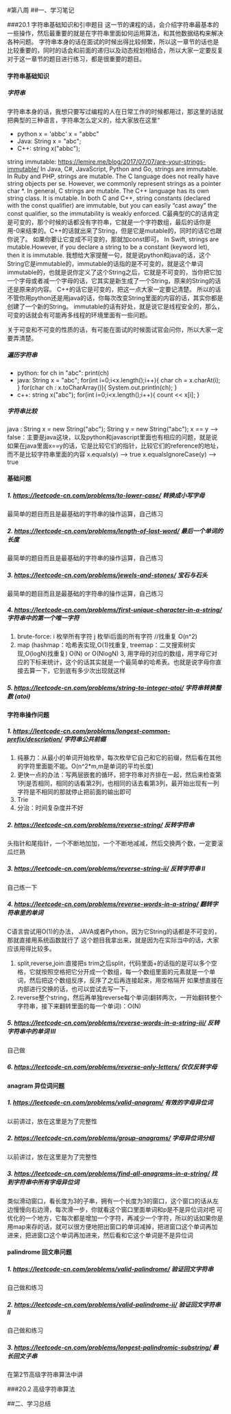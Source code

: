 #第八周 
##一、学习笔记

###20.1 字符串基础知识和引申题目
这一节的课程的话，会介绍字符串最基本的一些操作，然后最重要的就是在字符串里面如何运用算法，和其他数据结构来解决各种问题。
字符串本身的话在面试的时候出得比较频繁，所以这一章节的话也是比较重要的，同时的话会和前面的递归以及动态规划相结合，所以大家一定要反复对于这一章节的题目进行练习，都是很重要的题目。
#### 字符串基础知识
##### 字符串
字符串本身的话，我想只要写过编程的人在日常工作的时候都用过，那这里的话就把典型的三种语言，字符串怎么定义的，给大家放在这里“
- python
  x = 'abbc'
  x = "abbc"
- Java:
  String x = "abc";
- C++:
  string x("abbc");
  
string immutable:
https://lemire.me/blog/2017/07/07/are-your-strings-immutable/
In Java, C#, JavaScript, Python and Go, strings are immutable. 
In Ruby and PHP, strings are mutable.
The C language does not really have string objects per se. However, we commonly represent strings as a pointer char *. In general, C strings are mutable. The C++ language has its own string class. It is mutable.
In both C and C++, string constants (declared with the const qualifier) are immutable, but you can easily “cast away” the const qualifier, so the immutability is weakly enforced.
C最典型的C的话肯定是可变的，那个时候的话都没有字符串，它就是一个字符数组，最后的话你是用-0来结束的。C++的话就出来了String，但是它是mutable的，同时的话它也跟你说了。
如果你要让它变成不可变的，那就加const即可。
In Swift, strings are mutable.However, if you declare a string to be a constant (keyword let), then it is immutable.
我想给大家提醒一句，就是说python和java的话，这个String它是immutable的，immutable的话指的是不可变的，就是这个单词immutable的，也就是说你定义了这个String之后，它就是不可变的，当你把它加一个字母或者减一个字母的话，它其实是新生成了一个String，原来的String的话还是原来的内容。
C++的话它是可变的，把这一点大家一定要记清楚。
所以的话不管你用python还是用java的话，你每次改变String里面的内容的话，其实你都是创建了一个新的String。
immutable的话有好处，就是说它是线程安全的，那么，可变的话就会有可能再多线程的环境里面有一些问题。

关于可变和不可变的性质的话，有可能在面试的时候面试官会问你，所以大家一定要弄清楚。
##### 遍历字符串
- python: 
  for ch in "abc":
     print(ch)
- java:
  String x = "abc";
  for(int i=0;i<x.length();i++){
    char ch = x.charAt(i);
  }
  for(char ch : x.toCharArray()){
    System.out.println(ch);
  }
- c++:
  string x("abc");
  for(int i=0;i<x.length();i++){
      count << x[i];
  }
##### 字符串比较
java :
String x = new String("abc");
String y = new String("abc");
x == y --> false：主要是java这块，以及python和javascript里面也有相应的问题，就是说如果在java里面x==y的话，它是比较它们的指针，比较它们的reference的地址，而不是比较字符串里面的内容
x.equals(y) --> true
x.equalsIgnoreCase(y) --> true
#### 基础问题
##### 1. https://leetcode-cn.com/problems/to-lower-case/  转换成小写字母
最简单的题目而且是最基础的字符串的操作运算，自己练习
##### 2. https://leetcode-cn.com/problems/length-of-last-word/  最后一个单词的长度
最简单的题目而且是最基础的字符串的操作运算，自己练习
##### 3. https://leetcode-cn.com/problems/jewels-and-stones/  宝石与石头
最简单的题目而且是最基础的字符串的操作运算，自己练习
##### 4. https://leetcode-cn.com/problems/first-unique-character-in-a-string/ 字符串中的第一个唯一字符
1. brute-force:
  i 枚举所有字符
    j 枚举i后面的所有字符  //找重复
O(n^2)
2. map (hashmap：哈希表实现,O(1)找重复, treemap：二叉搜索树实现,O(logN)找重复)
O(N) or O(NlogN)
3, 用字母的对应的数组，用字母它对应的下标来统计，这个的话其实就是一个最简单的哈希表。也就是说字母你直接去算一下，它到底有多少次出现就这样
##### 5. https://leetcode-cn.com/problems/string-to-integer-atoi/ 字符串转换整数 (atoi)

#### 字符串操作问题
##### 1. https://leetcode-cn.com/problems/longest-common-prefix/description/ 字符串公共前缀
1. 纯暴力：从最小的单词开始枚举，每次枚举它自己和它的前缀，然后看在其他的字符里面能不能。O(n^2*m,m是单词的平均长度)
2. 更快一点的办法：写两层嵌套的循环，把字符串对齐排在一起，然后来检查第1列是否相同，相同的话看第2列，也相同的话去看第3列，最开始出现有一列字符是不相同的那就停止把前面的输出即可
3. Trie
4. 分治：时间复杂度并不好
##### 2. https://leetcode-cn.com/problems/reverse-string/   反转字符串
头指针和尾指针，一个不断地加加，一个不断地减减，然后交换两个数，一定要滚瓜烂熟
##### 3. https://leetcode-cn.com/problems/reverse-string-ii/   反转字符串 II
自己练一下
##### 4. https://leetcode-cn.com/problems/reverse-words-in-a-string/  翻转字符串里的单词
C语言尝试用O(1)的办法，
JAVA或者Python，因为它String的话都是不可变的，那就直接用系统函数就行了
这个题目我拿出来，就是因为在实际当中的话，大家应该用得比较多。
1. split,reverse,join:直接把s trim之后split，代码里面+的话指的是可以多个空格，它就按照空格把它分开成一个数组，每一个数组里面的元素就是一个单词，然后把这个数组反序，反序了之后再连接起来，用空格隔开
    如果想直接在内部进行交换的话，也可以尝试去写一下，
2. reverse整个string，然后再单独reverse每个单词(翻转两次，一开始翻转整个字符串，接下来翻转里面的每一个单词)：O(N)
##### 5. https://leetcode-cn.com/problems/reverse-words-in-a-string-iii/ 反转字符串中的单词 III
自己做
##### 6. https://leetcode-cn.com/problems/reverse-only-letters/  仅仅反转字母

#### anagram 异位词问题
##### 1. https://leetcode-cn.com/problems/valid-anagram/  有效的字母异位词
以前讲过，放在这里是为了完整性
##### 2. https://leetcode-cn.com/problems/group-anagrams/  字母异位词分组
以前讲过，放在这里是为了完整性
##### 3. https://leetcode-cn.com/problems/find-all-anagrams-in-a-string/ 找到字符串中所有字母异位词
类似滑动窗口，看长度为3的子串，拥有一个长度为3的窗口，这个窗口的话从左边慢慢向右边滑，每次滑一步，你就看这个窗口里面单词和p是不是异位词对吧
可优化的一个地方，它每次都是增加一个字符，再减少一个字符，所以的话如果你是用map来存的话，就可以很方便地把出窗口的单词减掉，把进窗口这个单词再加进来，把进窗口这个单词再加进来，然后看和它这个单词是不是异位词

#### palindrome 回文串问题
##### 1. https://leetcode-cn.com/problems/valid-palindrome/  验证回文字符串 
自己做和练习
##### 2. https://leetcode-cn.com/problems/valid-palindrome-ii/ 验证回文字符串 Ⅱ
自己做和练习
##### 3. https://leetcode-cn.com/problems/longest-palindromic-substring/  最长回文子串
在第2节高级字符串算法中讲

###20.2 高级字符串算法

##二、学习总结

